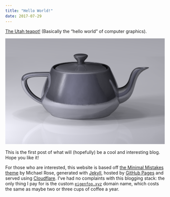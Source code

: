```yaml
---
title: "Hello World!"
date: 2017-07-29
---
```


[The Utah teapot!](https://en.wikipedia.org/wiki/Utah_teapot) (Basically the
“hello world” of computer graphics).

![The Utah teapot](/assets/images/utah-teapot.png)

This is the first post of what will (hopefully) be a cool and interesting blog.
Hope you like it!

For those who are interested, this website is based off [the Minimal Mistakes
theme](https://mmistakes.github.io/minimal-mistakes/) by Michael Rose, generated
with [Jekyll](https://jekyllrb.com), hosted by [GitHub
Pages](https://pages.github.com/) and served using
[Cloudflare](https://www.cloudflare.com/). I've had no complaints with this
blogging stack: the only thing I pay for is the custom
[`eigenfoo.xyz`](https://eigenfoo.xyz/) domain name, which costs the same as
maybe two or three cups of coffee a year.
